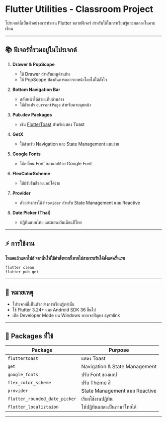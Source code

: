 # Flutter Utilities - Classroom Project

โปรเจกต์นี้เป็นตัวอย่างการทำงาน Flutter หลายฟีเจอร์ สำหรับใช้ในการเรียนรู้และทดลองในคาบเรียน  

---

## 📚 ฟีเจอร์ที่รวมอยู่ในโปรเจกต์

1. **Drawer & PopScope**  
   - ใช้ Drawer สำหรับเมนูด้านข้าง  
   - ใช้ PopScope ป้องกันการออกจากหน้าโดยไม่ได้ตั้งใจ

2. **Bottom Navigation Bar**  
   - สลับหน้าได้ด้วยแท็บด้านล่าง  
   - ใช้ตัวแปร `currentPage` สำหรับควบคุมหน้า

3. **Pub.dev Packages**  
   - เช่น [FlutterToast](https://pub.dev/packages/fluttertoast) สำหรับแสดง Toast  

4. **GetX**  
   - ใช้สำหรับ Navigation และ State Management แบบง่าย  

5. **Google Fonts**  
   - ใช้เปลี่ยน Font ของแอปด้วย Google Font  

6. **FlexColorScheme**  
   - ใช้ปรับธีมสีของแอปได้ง่าย  

7. **Provider**  
   - ตัวอย่างการใช้ `Provider` สำหรับ State Management แบบ Reactive  

8. **Date Picker (Thai)**  
   - ปฏิทินแบบไทย และแสดงวันเดือนปีไทย  

---

## ⚡ การใช้งาน

**โหลดแล้วแตกไฟล์ จากนั้นให้ใช้คำสั่งพวกนี้หากไม่สามารถรันได้ตั้งแต่ครั้งแรก**  

```bash
flutter clean
flutter pub get
`````
---

## 📌 หมายเหตุ
  -  โปรเจกต์นี้เป็นตัวอย่างการเรียนรู้เท่านั้น
  -  ใช้ Flutter 3.24+ และ Android SDK 36 ขึ้นไป
  -  เปิด Developer Mode บน Windows หากเจอปัญหา symlink

---

## 🔗 Packages ที่ใช้
| Package             | Purpose                       |
| ------------------- | ----------------------------- |
| `fluttertoast`      | แสดง Toast                    |
| `get`               | Navigation & State Management |
| `google_fonts`      | ปรับ Font ของแอป              |
| `flex_color_scheme` | ปรับ Theme สี                 |
| `provider`          | State Management แบบ Reactive |
| `flutter_rounded_date_picker` | เรียกใช้งานปฏิทิน      |
| `flutter_localiztaion` | ให้ปฏิทินแสดงเป็นภาษาไทยได้ |

---
